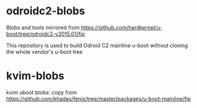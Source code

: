 # odroidc2-blobs
Blobs and tools mirrored from https://github.com/hardkernel/u-boot/tree/odroidc2-v2015.01/fip

This repository is used to build Odroid C2 mainline u-boot without cloning the whole vendor's u-boot tree

# kvim-blobs
kvim uboot blobs: copy from https://github.com/khadas/fenix/tree/master/packages/u-boot-mainline/fip
